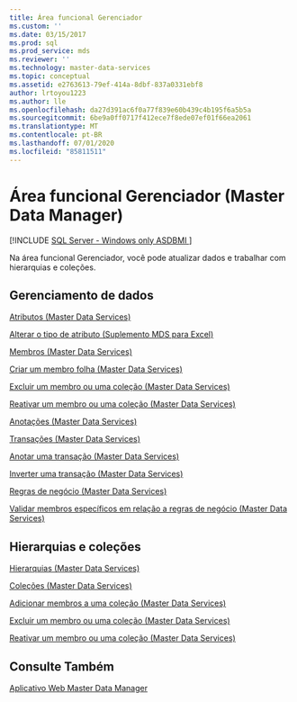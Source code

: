 ```yaml
---
title: Área funcional Gerenciador
ms.custom: ''
ms.date: 03/15/2017
ms.prod: sql
ms.prod_service: mds
ms.reviewer: ''
ms.technology: master-data-services
ms.topic: conceptual
ms.assetid: e2763613-79ef-414a-8dbf-837a0331ebf8
author: lrtoyou1223
ms.author: lle
ms.openlocfilehash: da27d391ac6f0a77f839e60b439c4b195f6a5b5a
ms.sourcegitcommit: 6be9a0ff0717f412ece7f8ede07ef01f66ea2061
ms.translationtype: MT
ms.contentlocale: pt-BR
ms.lasthandoff: 07/01/2020
ms.locfileid: "85811511"
---
```

# <a name="explorer-functional-area-master-data-manager"></a>Área funcional Gerenciador (Master Data Manager)

[!INCLUDE [SQL Server - Windows only ASDBMI  ](../includes/applies-to-version/sql-windows-only-asdbmi.md)]

  Na área funcional Gerenciador, você pode atualizar dados e trabalhar com hierarquias e coleções.  
  
## <a name="data-management"></a>Gerenciamento de dados  
 [Atributos &#40;Master Data Services&#41;](../master-data-services/attributes-master-data-services.md)  
  
 [Alterar o tipo de atributo &#40;Suplemento MDS para Excel&#41;](../master-data-services/microsoft-excel-add-in/change-the-attribute-type-mds-add-in-for-excel.md)  
  
 [Membros &#40;Master Data Services&#41;](../master-data-services/members-master-data-services.md)  
  
 [Criar um membro folha &#40;Master Data Services&#41;](../master-data-services/create-a-leaf-member-master-data-services.md)  
  
 [Excluir um membro ou uma coleção &#40;Master Data Services&#41;](../master-data-services/delete-a-member-or-collection-master-data-services.md)  
  
 [Reativar um membro ou uma coleção &#40;Master Data Services&#41;](../master-data-services/reactivate-a-member-or-collection-master-data-services.md)  
  
 [Anotações &#40;Master Data Services&#41;](../master-data-services/annotations-master-data-services.md)  
  
 [Transações &#40;Master Data Services&#41;](../master-data-services/transactions-master-data-services.md)  
  
 [Anotar uma transação &#40;Master Data Services&#41;](../master-data-services/annotate-a-transaction-master-data-services.md)  
  
 [Inverter uma transação &#40;Master Data Services&#41;](../master-data-services/reverse-a-transaction-master-data-services.md)  
  
 [Regras de negócio &#40;Master Data Services&#41;](../master-data-services/business-rules-master-data-services.md)  
  
 [Validar membros específicos em relação a regras de negócio &#40;Master Data Services&#41;](../master-data-services/validate-specific-members-against-business-rules-master-data-services.md)  
  
## <a name="hierarchies-and-collections"></a>Hierarquias e coleções  
 [Hierarquias &#40;Master Data Services&#41;](../master-data-services/hierarchies-master-data-services.md)  
  
   
  
 [Coleções &#40;Master Data Services&#41;](../master-data-services/collections-master-data-services.md)  
  
 [Adicionar membros a uma coleção &#40;Master Data Services&#41;](../master-data-services/add-members-to-a-collection-master-data-services.md)  
  
 [Excluir um membro ou uma coleção &#40;Master Data Services&#41;](../master-data-services/delete-a-member-or-collection-master-data-services.md)  
  
 [Reativar um membro ou uma coleção &#40;Master Data Services&#41;](../master-data-services/reactivate-a-member-or-collection-master-data-services.md)  
  
## <a name="see-also"></a>Consulte Também  
 [Aplicativo Web Master Data Manager](../master-data-services/master-data-manager-web-application.md)  
  
  
